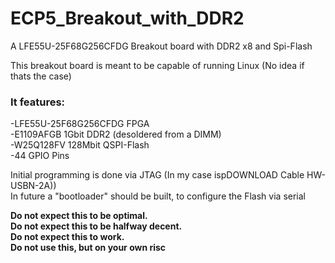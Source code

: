 # ECP5_Breakout_with_DDR2  
A LFE55U-25F68G256CFDG Breakout board with DDR2 x8 and Spi-Flash  
  
This breakout board is meant to be capable of running Linux (No idea if thats the case)  
  
### It features:  
-LFE55U-25F68G256CFDG FPGA  
-E1109AFGB 1Gbit DDR2 (desoldered from a DIMM)  
-W25Q128FV 128Mbit QSPI-Flash  
-44 GPIO Pins  
  
Initial programming is done via JTAG (In my case ispDOWNLOAD Cable HW-USBN-2A))  
In future a "bootloader" should be built, to configure the Flash via serial  
  
**Do not expect this to be optimal.**  
**Do not expect this to be halfway decent.**  
**Do not expect this to work.**  
**Do not use this, but on your own risc**  
